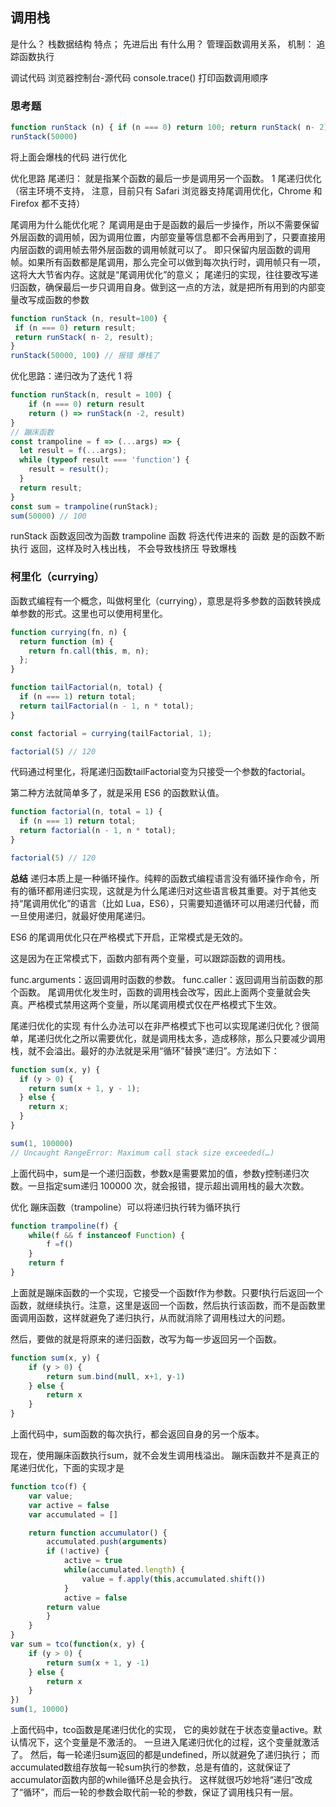 ## 调用栈
 是什么？
    栈数据结构 
    特点； 先进后出
 有什么用？ 
   管理函数调用关系，
   机制： 追踪函数执行

 调试代码
    浏览器控制台-源代码
     console.trace() 打印函数调用顺序


### 思考题
 ```js
 function runStack (n) { if (n === 0) return 100; return runStack( n- 2);}
 runStack(50000)
 ```
将上面会爆栈的代码 进行优化

优化思路
尾递归： 就是指某个函数的最后一步是调用另一个函数。
1 尾递归优化 （宿主环境不支持， 注意，目前只有 Safari 浏览器支持尾调用优化，Chrome 和 Firefox 都不支持）

尾调用为什么能优化呢？ 尾调用是由于是函数的最后一步操作，所以不需要保留外层函数的调用帧，因为调用位置，内部变量等信息都不会再用到了，只要直接用内层函数的调用帧去带外层函数的调用帧就可以了。
即只保留内层函数的调用帧。如果所有函数都是尾调用，那么完全可以做到每次执行时，调用帧只有一项，这将大大节省内存。这就是“尾调用优化”的意义；
尾递归的实现，往往要改写递归函数，确保最后一步只调用自身。做到这一点的方法，就是把所有用到的内部变量改写成函数的参数
 ```js
function runStack (n, result=100) {
  if (n === 0) return result;
  return runStack( n- 2, result);
}
runStack(50000, 100) // 报错 爆栈了
 ```

 优化思路：递归改为了迭代
 1 将
```js
function runStack(n, result = 100) {
    if (n === 0) return result
    return () => runStack(n -2, result)
}
// 蹦床函数
const trampoline = f => (...args) => {
  let result = f(...args);
  while (typeof result === 'function') {
    result = result();
  }
  return result;
}
const sum = trampoline(runStack);
sum(50000) // 100
```
 runStack 函数返回改为函数
 trampoline 函数 将迭代传进来的 函数 是的函数不断执行 返回，这样及时入栈出栈， 不会导致栈挤压 导致爆栈


### 柯里化（currying）
函数式编程有一个概念，叫做柯里化（currying），意思是将多参数的函数转换成单参数的形式。这里也可以使用柯里化。
```js
function currying(fn, n) {
  return function (m) {
    return fn.call(this, m, n);
  };
}

function tailFactorial(n, total) {
  if (n === 1) return total;
  return tailFactorial(n - 1, n * total);
}

const factorial = currying(tailFactorial, 1);

factorial(5) // 120

```
代码通过柯里化，将尾递归函数tailFactorial变为只接受一个参数的factorial。

第二种方法就简单多了，就是采用 ES6 的函数默认值。
```js
function factorial(n, total = 1) {
  if (n === 1) return total;
  return factorial(n - 1, n * total);
}

factorial(5) // 120

```

**总结**
递归本质上是一种循环操作。纯粹的函数式编程语言没有循环操作命令，所有的循环都用递归实现，这就是为什么尾递归对这些语言极其重要。对于其他支持“尾调用优化”的语言（比如 Lua，ES6），只需要知道循环可以用递归代替，而一旦使用递归，就最好使用尾递归。

ES6 的尾调用优化只在严格模式下开启，正常模式是无效的。

这是因为在正常模式下，函数内部有两个变量，可以跟踪函数的调用栈。

func.arguments：返回调用时函数的参数。
func.caller：返回调用当前函数的那个函数。
尾调用优化发生时，函数的调用栈会改写，因此上面两个变量就会失真。严格模式禁用这两个变量，所以尾调用模式仅在严格模式下生效。



尾递归优化的实现
有什么办法可以在非严格模式下也可以实现尾递归优化？很简单，尾递归优化之所以需要优化，就是调用栈太多，造成移除，那么只要减少调用栈，就不会溢出。最好的办法就是采用“循环”替换“递归”。方法如下：

```js
function sum(x, y) {
  if (y > 0) {
    return sum(x + 1, y - 1);
  } else {
    return x;
  }
}

sum(1, 100000)
// Uncaught RangeError: Maximum call stack size exceeded(…)
```
上面代码中，sum是一个递归函数，参数x是需要累加的值，参数y控制递归次数。一旦指定sum递归 100000 次，就会报错，提示超出调用栈的最大次数。

优化
蹦床函数（trampoline）可以将递归执行转为循环执行
```js
function trampoline(f) {
    while(f && f instanceof Function) {
        f =f()
    }
    return f
}

```
上面就是蹦床函数的一个实现，它接受一个函数f作为参数。只要f执行后返回一个函数，就继续执行。注意，这里是返回一个函数，然后执行该函数，而不是函数里面调用函数，这样就避免了递归执行，从而就消除了调用栈过大的问题。

然后，要做的就是将原来的递归函数，改写为每一步返回另一个函数。

```js
function sum(x, y) {
    if (y > 0) {
        return sum.bind(null, x+1, y-1)
    } else {
        return x
    }
}

```
上面代码中，sum函数的每次执行，都会返回自身的另一个版本。

现在，使用蹦床函数执行sum，就不会发生调用栈溢出。
蹦床函数并不是真正的尾递归优化，下面的实现才是
```js
function tco(f) {
    var value;
    var active = false
    var accumulated = []

    return function accumulator() {
        accumulated.push(arguments)
        if (!active) {
            active = true
            while(accumulated.length) {
                value = f.apply(this,accumulated.shift())
            }
            active = false
        return value
        }
    }
}
var sum = tco(function(x, y) {
    if (y > 0) {
        return sum(x + 1, y -1)
    } else {
        return x
    }
})
sum(1, 10000)
```
上面代码中，tco函数是尾递归优化的实现，
它的奥妙就在于状态变量active。默认情况下，这个变量是不激活的。
一旦进入尾递归优化的过程，这个变量就激活了。
然后，每一轮递归sum返回的都是undefined，所以就避免了递归执行；
而accumulated数组存放每一轮sum执行的参数，总是有值的，这就保证了accumulator函数内部的while循环总是会执行。
这样就很巧妙地将“递归”改成了“循环”，而后一轮的参数会取代前一轮的参数，保证了调用栈只有一层。